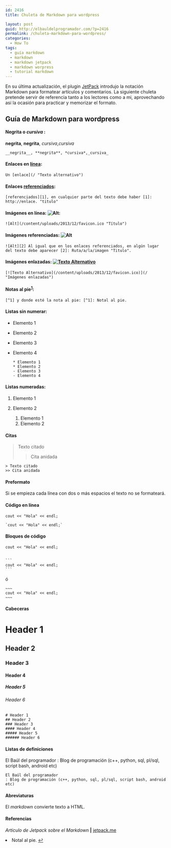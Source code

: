```yaml
---
id: 2416
title: Chuleta de Markdown para wordpress

layout: post
guid: http://elbauldelprogramador.com/?p=2416
permalink: /chuleta-markdown-para-wordpress/
categories:
  - How To
tags:
  - guía markdown
  - markdown
  - markdown jetpack
  - markdown worpress
  - tutorial markdown
---
```

En su última actualización, el plugin [JetPack][1] introdujo la notación Markdown para formatear artículos y comentarios. La siguiente chuleta pretende servir de referencia tanto a los lectores como a mi, aprovechando así la ocasión para practicar y memorizar el formato.

<!--more-->

## Guía de Markdown para wordpress

#### **Negrita** o *cursiva* :

**negrita**, **negrita**, *cursiva*,*cursiva*

    __negrita__, **negrita**, *cursiva*,_cursiva_
    

#### Enlaces en [línea][2]:

    Un [enlace](/ "Texto alternativo")
    

#### Enlaces [referenciados][1]:

    [referenciados][1], en cualquier parte del texto debe haber [1]: http://enlace. "titulo"
    

#### Imágenes en línea: ![Alt][3]:

    ![Alt](/content/uploads/2013/12/favicon.ico "Título")
    

#### Imágenes referenciadas: ![Alt][3]

    ![Alt][2] Al igual que en los enlaces referenciados, en algún lugar del texto debe aparecer [2]: Ruta/a/la/imagen "Titulo".
    

#### Imágenes enlazadas: [![Texto Alternativo][4]][5]

    [![Texto Alternativo](/content/uploads/2013/12/favicon.ico)](/ "Imágenes enlazadas")
    

#### Notas al pie<sup id="fnref-2416-1"><a href="#fn-2416-1" rel="footnote">1</a></sup>:

    [^1] y donde esté la nota al pie: [^1]: Notal al pie.
    

#### Listas sin numerar:

  * Elemento 1
  * Elemento 2
  * Elemento 3
  * Elemento 4

        * Elemento 1
        * Elemento 2
        - Elemento 3
        - Elemento 4
    

#### Listas numeradas:

  1. Elemento 1
  2. Elemento 2

        1. Elemento 1
        2. Elemento 2
    

#### Citas

> Texto citado
> 
> > Cita anidada 

    > Texto citado
    >> Cita anidada
    

#### Preformato

Si se empieza cada línea con dos o más espacios el texto no se formateará.

#### Código en línea

`cout << "Hola" << endl;`

    `cout << "Hola" << endl;`
    

#### Bloques de código

    cout << "Hola" << endl;
    

    ```
    cout << "Hola" << endl;
    ```
    

ó

    ~~~
    cout << "Hola" << endl;
    ~~~
    

#### Cabeceras

# Header 1

## Header 2

### Header 3

#### Header 4

##### Header 5

###### Header 6

    # Header 1
    ## Header 2
    ### Header 3 
    #### Header 4
    ##### Header 5
    ###### Header 6
    

#### Listas de definiciones

El Baúl del programador
:   Blog de programación (c++, python, sql, pl/sql, script bash, android etc)

    El Baúl del programador
    : Blog de programación (c++, python, sql, pl/sql, script bash, android etc)
    

#### Abreviaturas

El *markdown* convierte texto a HTML.

#### Referencias

*Artículo de Jetpack sobre el Markdown* **|** <a href="http://jetpack.me/support/markdown/" target="_blank">jetpack.me</a> 

<li id="fn-2416-1">
  Notal al pie.&#160;<a href="#fnref-2416-1" rev="footnote">&#8617;</a> </fn></footnotes> 

 [1]: http://jetpack.me/support/markdown/ "Artículo de Jetpack sobre el Markdown"
 [2]: / "Texto alternativo"
 [3]: /content/uploads/2013/12/favicon.ico "Título"
 [4]: /content/uploads/2013/12/favicon.ico
 [5]: / "Imágenes enlazadas"